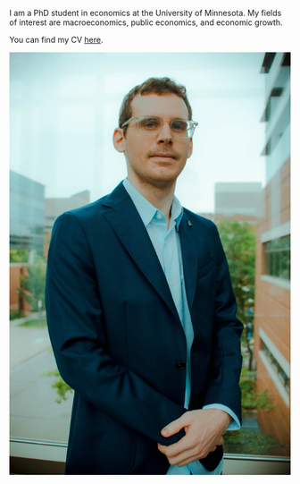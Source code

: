 I am a PhD student in economics at the University of Minnesota. My fields of interest are macroeconomics, public economics, and economic growth.

You can find my CV [here](https://NicolaCorbellini.github.io/blob/main/Nicola_Corbellini_CV.pdf).

![Screenshot.](https://github.com/NicolaCorbellini/NicolaCorbellini.github.io/blob/main/Picture.jpg)

 
